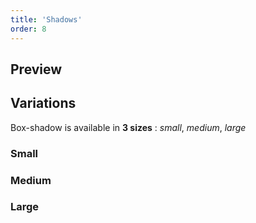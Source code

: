 ```yaml
---
title: 'Shadows'
order: 8
---
```


## Preview

<preview path="src/pages/Foundations/Shadows/previews/example"></preview> 

## Variations

Box-shadow is available in **3 sizes** : _small_, _medium_, _large_

### Small

<preview path="src/pages/Foundations/Shadows/previews/small"></preview>

### Medium

<preview path="src/pages/Foundations/Shadows/previews/medium"></preview>

### Large

<preview path="src/pages/Foundations/Shadows/previews/large"></preview>
